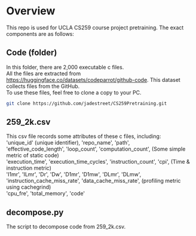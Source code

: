 # Overview
This repo is used for UCLA CS259 course project pretraining. The exact components are as follows:
## Code (folder)
In this folder, there are 2,000 executable c files.  
All the files are extracted from https://huggingface.co/datasets/codeparrot/github-code. This dataset collects files from the GitHub.  
To use these files, feel free to clone a copy to your PC.  
```bash
git clone https://github.com/jadestreet/CS259Pretraining.git
```
## 259_2k.csv
This csv file records some attributes of these c files, including:  
'unique_id' (unique identifier), 'repo_name', 'path',  
'effective_code_length', 'loop_count', 'computation_count', (Some simple metric of static code)  
'execution_time', 'execution_time_cycles', 'instruction_count', 'cpi', (Time & instruction metric)  
'I1mr', 'ILmr', 'Dr', 'Dw', 'D1mr', 'D1mw', 'DLmr', 'DLmw', 'instruction_cache_miss_rate',
'data_cache_miss_rate', (profiling metric using cachegrind)  
'cpu_fre', 'total_memory', 'code'
## decompose.py
The script to decompose code from 259_2k.csv.

